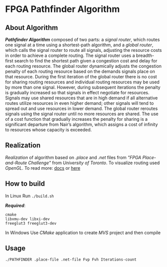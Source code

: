 # FPGA Pathfinder Algorithm

## About Algorithm

**_Pathfinder Algorithm_** composed of two parts: a _signal router_, which
routes one signal at a time using a shortest-path algorithm,
and a _global router_, which calls the signal router to route all
signals, adjusting the resource costs in order to achieve a
complete routing. The signal router uses a breadth-first
search to find the shortest path given a congestion cost and
delay for each routing resource. The global router
dynamically adjusts the congestion penalty of each routing
resource based on the demands signals place on that
resource. During the first iteration of the global router there
is no cost for sharing routing resources and individual
routing resources may be used by more than one signal.
However, during subsequent iterations the penalty is
gradually increased so that signals in effect negotiate for
resources. Signals may use shared resources that are in
high demand if all alternative routes utilize resources in
even higher demand; other signals will tend to spread out
and use resources in lower demand. The global router
reroutes signals using the signal router until no more
resources are shared. The use of a cost function that
gradually increases the penalty for sharing is a significant
departure from Nair’s algorithm, which assigns a cost of
infinity to resources whose capacity is exceeded.

## Realization

_Realization_ of algorithm based on _.place_ and _.net_ files from _"FPGA Place-and-Route Challenge"_ from _University of Toronto_. To visualize routing used _OpenGL_. To read more: [docs](/docs) or [here](http://www.eecg.toronto.edu/~vaughn/challenge/challenge.html)

## How to build
In Linux
Run ```./build.sh```

**_Required_**:

```
cmake
libxmu-dev libxi-dev
freeglut3 freeglut3-dev
```

In Windows
Use _CMake_ application to create _MVS_ project and then compile

## Usage
```./PATHFINDER .place-file .net-file Fvp Fvh Iterations-count```